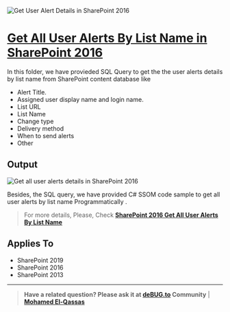 ![Get User Alert Details in SharePoint 2016](https://user-images.githubusercontent.com/49816567/100623370-1eeb0700-3333-11eb-98b6-b8e447c34666.png)


# [Get All User Alerts By List Name in SharePoint 2016](https://spgeeks.devoworx.com/sharepoint-2016-get-all-user-alerts/)

In this folder, we have provieded SQL Query to get the the user alerts details by list name from SharePoint content database like
- Alert Title.
- Assigned user display name and login name.
- List URL
- List Name
- Change type
- Delivery method
- When to send alerts
- Other

## Output

![Get all user alerts details in SharePoint 2016](https://user-images.githubusercontent.com/49816567/100624082-09c2a800-3334-11eb-91b9-41b638ee0722.png)

Besides, the SQL query, we have provided C# SSOM code sample to get all user alerts by list name Programmatically .

  
> For more details, Please, Check **[SharePoint 2016 Get All User Alerts By List Name](https://spgeeks.devoworx.com/sharepoint-2016-get-all-user-alerts/)**

## Applies To

- SharePoint 2019
- SharePoint 2016
- SharePoint 2013

--------------
> **Have a related question? Please ask it at [deBUG.to](https://deBUG.to) Community** | **[Mohamed El-Qassas](https://devoworx.com)**

